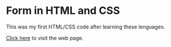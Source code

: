 # Form in HTML and CSS
This was my first HTML/CSS code after learning these lenguages.

<a href="https://diogomichelini.github.io/formhtml/">Click here</a> to visit the web page.
